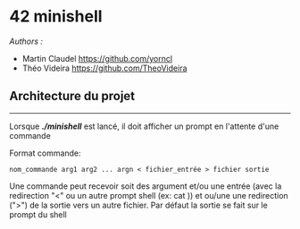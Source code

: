 # 42 minishell

*Authors :*
* Martin Claudel https://github.com/yorncl
* Théo Videira https://github.com/TheoVideira

## Architecture du projet
***

Lorsque ___./minishell___ est lancé, il doit afficher un prompt en l'attente d'une commande 

Format commande:
```
nom_commande arg1 arg2 ... argn < fichier_entrée > fichier sortie
```
Une commande peut recevoir soit des argument et/ou une entrée (avec la redirection "<" ou un autre prompt shell (ex: cat )) 
et ou/une une redirection (">") de la sortie vers un autre fichier. Par défaut la sortie se fait sur le prompt du shell
